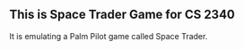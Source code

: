 ## This is Space Trader Game for CS 2340

It is emulating a Palm Pilot game called Space Trader.




